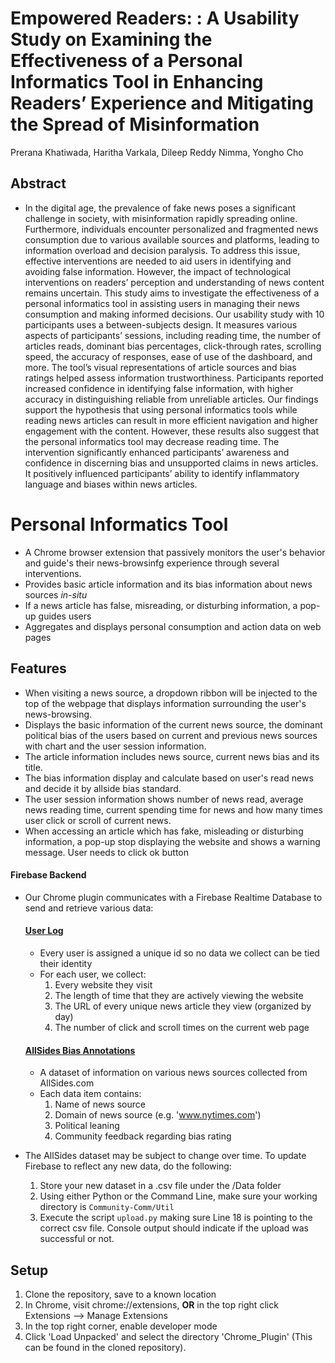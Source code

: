 # Empowered Readers: : A Usability Study on Examining the Effectiveness of a Personal Informatics Tool in Enhancing Readers’ Experience and Mitigating the Spread of Misinformation
Prerana Khatiwada, Haritha Varkala, Dileep Reddy Nimma, Yongho Cho

## Abstract
- In the digital age, the prevalence of fake news poses a significant challenge in society, with misinformation rapidly spreading online. Furthermore, individuals encounter personalized and fragmented news consumption due to various available sources and platforms, leading to information overload and decision paralysis. To address this issue, effective interventions are needed to aid users in identifying and avoiding false information. However, the impact of technological interventions on readers’ perception and understanding of news content remains uncertain. This study aims to investigate the effectiveness of a personal informatics tool in assisting users in managing their news consumption and making informed decisions.
Our usability study with 10 participants uses a between-subjects design. It measures various aspects of participants’ sessions, including reading time, the number of articles reads, dominant bias percentages, click-through rates, scrolling speed, the accuracy of responses, ease of use of the dashboard, and more. The tool’s visual representations of article sources and bias ratings helped assess information trustworthiness. Participants reported increased confidence in identifying false information, with higher accuracy in distinguishing reliable from unreliable articles. Our findings support the hypothesis that using personal informatics tools while reading news articles can result in more efficient navigation and higher engagement with the content. However, these results also suggest that the personal informatics tool may decrease reading time. The intervention significantly enhanced participants’ awareness and confidence in discerning bias and unsupported claims in news articles. It positively influenced participants’ ability to identify inflammatory language and biases within news articles.

# Personal Informatics Tool

- A Chrome browser extension that passively monitors the user's behavior and guide's their news-browsinfg experience through several interventions.
- Provides basic article information and its bias information about news sources *in-situ*
- If a news article has false, misreading, or disturbing information, a pop-up guides users
- Aggregates and displays personal consumption and action data on web pages

## Features

- When visiting a news source, a dropdown ribbon will be injected to the top of the webpage that displays information surrounding the user's news-browsing. 
- Displays the basic information of the current news source, the dominant political bias of the users based on current and previous news sources with chart and the user session information. 
- The article information includes news source, current news bias and its title. 
- The bias information display and calculate based on user's read news and decide it by allside bias standard.
- The user session information shows number of news read, average news reading time, current spending time for news and how many times user click or scroll of current news. 
- When accessing an article which has fake, misleading or disturbing information, a pop-up stop displaying the website and shows a warning message. User needs to click ok button 

#### **Firebase Backend**

- Our Chrome plugin communicates with a Firebase Realtime Database to send and retrieve various data:
    #### <u>User Log</u>

    - Every user is assigned a unique id so no data we collect can be tied their identity
    - For each user, we collect:
        1. Every website they visit
        2. The length of time that they are actively viewing the website
        3. The URL of every unique news article they view (organized by day)
        4. The number of click and scroll times on the current web page

    #### <u>AllSides Bias Annotations</u>

    - A dataset of information on various news sources collected from AllSides.com
    - Each data item contains:
        1. Name of news source
        2. Domain of news source (e.g. 'www.nytimes.com')
        3. Political leaning
        4. Community feedback regarding bias rating

- The AllSides dataset may be subject to change over time. To update Firebase to reflect any new data, do the following:
    1. Store your new dataset in a .csv file under the /Data folder 
    2. Using either Python or the Command Line, make sure your working directory is `Community-Comm/Util`
    3. Execute the script `upload.py` making sure Line 18 is pointing to the correct csv file. Console output should indicate if the upload was successful or not.


## Setup
1. Clone the repository, save to a known location
2. In Chrome, visit chrome://extensions, **OR** in the top right click Extensions --> Manage Extensions
3. In the top right corner, enable developer mode
4. Click 'Load Unpacked' and select the directory 'Chrome_Plugin' (This can be found in the cloned repository).
#
